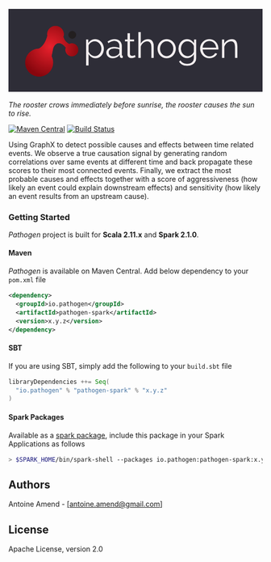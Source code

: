 ![Pathogen](/images/logo.png)

_The rooster crows immediately before sunrise, the rooster causes the sun to rise._

[![Maven Central](https://maven-badges.herokuapp.com/maven-central/com.aamend.spark/pathogen/badge.svg)](https://maven-badges.herokuapp.com/maven-central/com.aamend.spark/pathogen)
[![Build Status](https://travis-ci.org/aamend/pathogen.svg?branch=master)](https://travis-ci.org/aamend/pathogen) 

Using GraphX to detect possible causes and effects between time related events. We observe a true 
causation signal by generating random correlations over same events at different time and back propagate 
these scores to their most connected events. Finally, we extract the most probable causes and effects 
together with a score of aggressiveness (how likely an event could explain downstream effects) and 
sensitivity (how likely an event results from an upstream cause).

### Getting Started

_Pathogen_ project is built for __Scala 2.11.x__ and __Spark 2.1.0__. 

#### Maven

_Pathogen_ is available on Maven Central. Add below dependency to your `pom.xml` file

```xml
<dependency>
  <groupId>io.pathogen</groupId>
  <artifactId>pathogen-spark</artifactId>
  <version>x.y.z</version>
</dependency>
```

#### SBT

If you are using SBT, simply add the following to your `build.sbt` file

```scala
libraryDependencies ++= Seq(
  "io.pathogen" % "pathogen-spark" % "x.y.z"
)
```

#### Spark Packages

Available as a [spark package](https://spark-packages.org/package/aamend/pathogen), include this package in your Spark Applications as follows

```bash
> $SPARK_HOME/bin/spark-shell --packages io.pathogen:pathogen-spark:x.y.z
```

## Authors

Antoine Amend - [[antoine.amend@gmail.com]](antoine.amend@gmail.com)

## License

Apache License, version 2.0